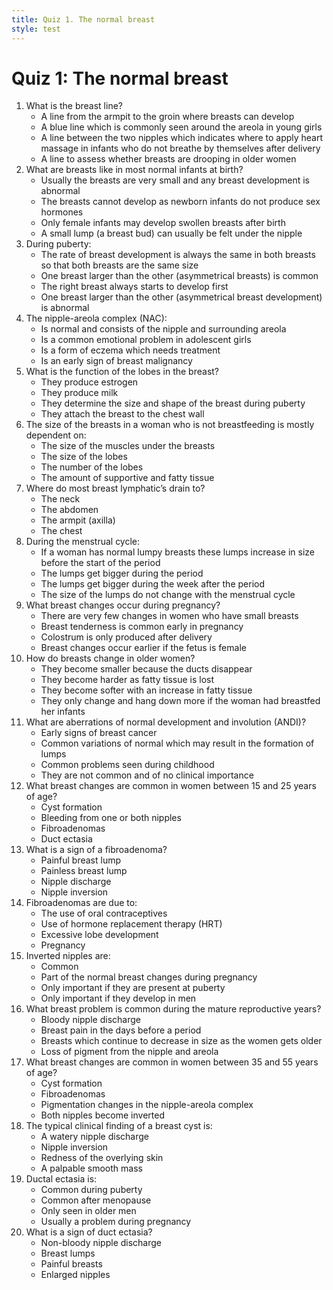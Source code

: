 ```yaml
---
title: Quiz 1. The normal breast
style: test
---
```


# Quiz 1: The normal breast

1.	What is the breast line?
	+	A line from the armpit to the groin where breasts can develop
	-	A blue line which is commonly seen around the areola in young girls
	-	A line between the two nipples which indicates where to apply heart massage in infants who do not breathe by themselves after delivery
	-	A line to assess whether breasts are drooping in older women
2.	What are breasts like in most normal infants at birth?
	-	Usually the breasts are very small and any breast development is abnormal
	-	The breasts cannot develop as newborn infants do not produce sex hormones
	-	Only female infants may develop swollen breasts after birth
	+	A small lump (a breast bud) can usually be felt under the nipple
3.	During puberty:
	-	The rate of breast development is always the same in both breasts so that both breasts are the same size
	+	One breast larger than the other (asymmetrical breasts) is common
	-	The right breast always starts to develop first
	-	One breast larger than the other (asymmetrical breast development) is abnormal
4.	The nipple-areola complex (NAC):
	+	Is normal and consists of the nipple and surrounding areola
	-	Is a common emotional problem in adolescent girls
	-	Is a form of eczema which needs treatment
	-	Is an early sign of breast malignancy
5.	What is the function of the lobes in the breast?
	-	They produce estrogen
	+	They produce milk
	-	They determine the size and shape of the breast during puberty
	-	They attach the breast to the chest wall
6.	The size of the breasts in a woman who is not breastfeeding is mostly dependent on:
	-	The size of the muscles under the breasts
	-	The size of the lobes
	-	The number of the lobes
	+	The amount of supportive and fatty tissue
7.	Where do most breast lymphatic’s drain to?
	-	The neck
	-	The abdomen
	+	The armpit (axilla)
	-	The chest
8.	During the menstrual cycle:
	+	If a woman has normal lumpy breasts these lumps increase in size before the start of the period
	-	The lumps get bigger during the period
	-	The lumps get bigger during the week after the period
	-	The size of the lumps do not change with the menstrual cycle
9.	What breast changes occur during pregnancy?
	-	There are very few changes in women who have small breasts
	+	Breast tenderness is common early in pregnancy
	-	Colostrum is only produced after delivery
	-	Breast changes occur earlier if the fetus is female
10.	How do breasts change in older women?
	-	They become smaller because the ducts disappear
	-	They become harder as fatty tissue is lost
	+	They become softer with an increase in fatty tissue
	-	They only change and hang down more if the woman had breastfed her infants
11.	What are aberrations of normal development and involution (ANDI)?
	-	Early signs of breast cancer
	+	Common variations of normal which may result in the formation of lumps
	-	Common problems seen during childhood
	-	They are not common and of no clinical importance
12.	What breast changes are common in women between 15 and 25 years of age?
	-	Cyst formation
	-	Bleeding from one or both nipples
	+	Fibroadenomas
	-	Duct ectasia
13.	What is a sign of a fibroadenoma?
	-	Painful breast lump
	+	Painless breast lump
	-	Nipple discharge
	-	Nipple inversion
14.	Fibroadenomas are due to:
	-	The use of oral contraceptives
	-	Use of hormone replacement therapy (HRT)
	+	Excessive lobe development
	-	Pregnancy
15.	Inverted nipples are:
	+	Common
	-	Part of the normal breast changes during pregnancy
	-	Only important if they are present at puberty
	-	Only important if they develop in men
16.	What breast problem is common during the mature reproductive years?
	-	Bloody nipple discharge
	+	Breast pain in the days before a period
	-	Breasts which continue to decrease in size as the women gets older
	-	Loss of pigment from the nipple and areola
17.	What breast changes are common in women between 35 and 55 years of age?
	+	Cyst formation
	-	Fibroadenomas
	-	Pigmentation changes in the nipple-areola complex
	-	Both nipples become inverted
18.	The typical clinical finding of a breast cyst is:
	-	A watery nipple discharge
	-	Nipple inversion
	-	Redness of the overlying skin
	+	A palpable smooth mass
19.	Ductal ectasia is:
	-	Common during puberty
	+	Common after menopause
	-	Only seen in older men
	-	Usually a problem during pregnancy
20.	What is a sign of duct ectasia?
	+	Non-bloody nipple discharge
	-	Breast lumps
	-	Painful breasts
	-	Enlarged nipples
